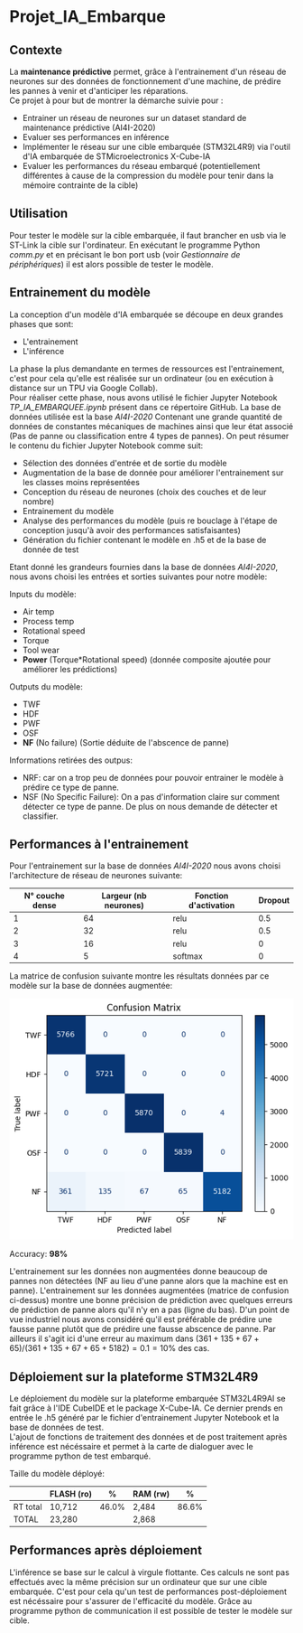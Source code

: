 # Projet_IA_Embarque

## Contexte

La **maintenance prédictive** permet, grâce à l'entrainement d'un réseau de neurones sur des données de fonctionnement d'une machine, de prédire les pannes à venir et d'anticiper les réparations.\
Ce projet à pour but de montrer la démarche suivie pour :
- Entrainer un réseau de neurones sur un dataset standard de maintenance prédictive (AI4I-2020)
- Evaluer ses performances en inférence
- Implémenter le réseau sur une cible embarquée (STM32L4R9) via l'outil d'IA embarquée de STMicroelectronics X-Cube-IA
- Evaluer les performances du réseau embarqué (potentiellement différentes à cause de la compression du modèle pour tenir dans la mémoire contrainte de la cible)

## Utilisation

Pour tester le modèle sur la cible embarquée, il faut brancher en usb via le ST-Link la cible sur l'ordinateur. En exécutant le programme Python *comm.py* et en précisant le bon port usb (voir *Gestionnaire de périphériques*) il est alors possible de tester le modèle.

## Entrainement du modèle

La conception d'un modèle d'IA embarquée se découpe en deux grandes phases que sont:
- L'entrainement
- L'inférence

La phase la plus demandante en termes de ressources est l'entrainement, c'est pour cela qu'elle est réalisée sur un ordinateur (ou en exécution à distance sur un TPU via Google Collab).\
Pour réaliser cette phase, nous avons utilisé le fichier Jupyter Notebook *TP_IA_EMBARQUEE.ipynb* présent dans ce répertoire GitHub. La base de données utilisée est la base *AI4I-2020* Contenant une grande quantité de données de constantes mécaniques de machines ainsi que leur état associé (Pas de panne ou classification entre 4 types de pannes). On peut résumer le contenu du fichier Jupyter Notebook comme suit:
- Sélection des données d'entrée et de sortie du modèle
- Augmentation de la base de donnée pour améliorer l'entrainement sur les classes moins représentées
- Conception du réseau de neurones (choix des couches et de leur nombre)
- Entrainement du modèle
- Analyse des performances du modèle (puis re bouclage à l'étape de conception jusqu'à avoir des performances satisfaisantes)
- Génération du fichier contenant le modèle en .h5 et de la base de donnée de test

Etant donné les grandeurs fournies dans la base de données *AI4I-2020*, nous avons choisi les entrées et sorties suivantes pour notre modèle:

Inputs du modèle:
- Air temp
- Process temp
- Rotational speed
- Torque
- Tool wear
- **Power** (Torque*Rotational speed) (donnée composite ajoutée pour améliorer les prédictions)

Outputs du modèle:
- TWF
- HDF
- PWF
- OSF
- **NF** (No failure) (Sortie déduite de l'abscence de panne)

Informations retirées des outpus:

* NRF: car on a trop peu de données pour pouvoir entrainer le modèle à prédire ce type de panne.
* NSF (No Specific Failure): On a pas d'information claire sur comment détecter ce type de panne. De plus on nous demande de détecter et classifier.


## Performances à l'entrainement

Pour l'entrainement sur la base de données *AI4I-2020* nous avons choisi l'architecture de réseau de neurones suivante:

|N° couche dense|Largeur (nb neurones)|Fonction d'activation|Dropout|
|-|-|-|-|
|1|64|relu|0.5
|2|32|relu|0.5
|3|16|relu|0
|4|5|softmax|0


La matrice de confusion suivante montre les résultats données par ce modèle sur la base de données augmentée:

![alt text](./confusion_matrix_AI4I2020_model.png)

Accuracy: **98%**

L'entrainement sur les données non augmentées donne beaucoup de pannes non détectées (NF au lieu d'une panne alors que la machine est en panne). L'entrainement sur les données augmentées (matrice de confusion ci-dessus) montre une bonne précision de prédiction avec quelques erreurs de prédiction de panne alors qu'il n'y en a pas (ligne du bas). D'un point de vue industriel nous avons considéré qu'il est préférable de prédire une fausse panne plutôt que de prédire une fausse abscence de panne. Par ailleurs il s'agit ici d'une erreur au maximum dans $(361+135+67+65)/(361+135+67+65+5182)=0.1=10\%$ des cas.

## Déploiement sur la plateforme STM32L4R9

Le déploiement du modèle sur la plateforme embarquée STM32L4R9AI se fait grâce à l'IDE CubeIDE et le package X-Cube-IA. Ce dernier prends en entrée le .h5 généré par le fichier d'entrainement Jupyter Notebook et la base de données de test.\
L'ajout de fonctions de traitement des données et de post traitement après inférence est nécéssaire et permet à la carte de dialoguer avec le programme python de test embarqué.

Taille du modèle déployé:

||FLASH (ro)|%|RAM (rw)|%|
|-|-|-|-|-|
|RT total|10,712|46.0%|2,484|86.6%| 
|TOTAL|23,280||2,868 

## Performances après déploiement

L'inférence se base sur le calcul à virgule flottante. Ces calculs ne sont pas effectués avec la même précision sur un ordinateur que sur une cible embarquée. C'est pour cela qu'un test de performances post-déploiement est nécéssaire pour s'assurer de l'efficacité du modèle. Grâce au programme python de communication il est possible de tester le modèle sur cible.

